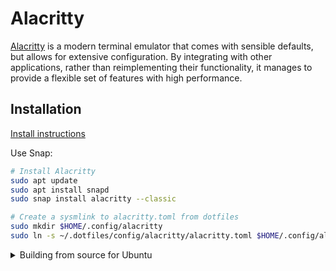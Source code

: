 # Alacritty

[Alacritty](https://github.com/alacritty/alacritty) is a modern terminal emulator that comes with sensible defaults, but allows for extensive configuration. By integrating with other applications, rather than reimplementing their functionality, it manages to provide a flexible set of features with high performance.

## Installation

[Install instructions](https://github.com/alacritty/alacritty/blob/master/INSTALL.md)

Use Snap:

```sh
# Install Alacritty
sudo apt update
sudo apt install snapd
sudo snap install alacritty --classic

# Create a sysmlink to alacritty.toml from dotfiles
sudo mkdir $HOME/.config/alacritty
sudo ln -s ~/.dotfiles/config/alacritty/alacritty.toml $HOME/.config/alacritty/alacritty.toml
```

<details><summary>Building from source for Ubuntu</summary>

Make sure you have the rust compiler installed:

```sh
# Install rust compiler
curl --proto '=https' --tlsv1.2 -sSf https://sh.rustup.rs | sh -s -- -y
rustup override set stable
rustup update stable
```

Build Alacritty

```sh
# Git clone the source code
git clone https://github.com/alacritty/alacritty.git
cd alacritty

# Install dependencies for Ubuntu
sudo apt install cmake g++ pkg-config libfreetype6-dev libfontconfig1-dev libxcb-xfixes0-dev libxkbcommon-dev python3

# In alacritty folder, build alacritty
cargo build --release

# --- Post Build ---

# Install alacritty or alacritty-direct terminfo globally
sudo tic -xe alacritty,alacritty-direct extra/alacritty.info

# Desktop Entry
sudo cp target/release/alacritty /usr/local/bin # or anywhere else in $PATH
sudo cp extra/logo/alacritty-term.svg /usr/share/pixmaps/Alacritty.svg
sudo desktop-file-install extra/linux/Alacritty.desktop
sudo update-desktop-database

# Manual Page
sudo apt install gzip scdoc
sudo mkdir -p /usr/local/share/man/man1
sudo mkdir -p /usr/local/share/man/man5
scdoc < extra/man/alacritty.1.scd | gzip -c | sudo tee /usr/local/share/man/man1/alacritty.1.gz > /dev/null
scdoc < extra/man/alacritty-msg.1.scd | gzip -c | sudo tee /usr/local/share/man/man1/alacritty-msg.1.gz > /dev/null
scdoc < extra/man/alacritty.5.scd | gzip -c | sudo tee /usr/local/share/man/man5/alacritty.5.gz > /dev/null
scdoc < extra/man/alacritty-bindings.5.scd | gzip -c | sudo tee /usr/local/share/man/man5/alacritty-bindings.5.gz > /dev/null

# Bash completions
sudo mkdir -p ~/.bash_completion
sudo cp extra/completions/alacritty.bash ~/.bash_completion/alacritty
sudo echo "source ~/.bash_completion/alacritty" >> ~/.bashrc

# Zsh completions
sudo mkdir -p ${ZDOTDIR:-~}/.zsh_functions
sudo echo 'fpath+=${ZDOTDIR:-~}/.zsh_functions' >> ${ZDOTDIR:-~}/.zshrc
sudo cp extra/completions/_alacritty ${ZDOTDIR:-~}/.zsh_functions/_alacritty

# Create a sysmlink to alacritty.toml from dotfiles
sudo mkdir $HOME/.config/alacritty
sudo ln -s ~/.dotfiles/config/alacritty/alacritty.toml $HOME/.config/alacritty/alacritty.toml

# Remove temporary dir
cd ..
rm -rf alacritty
```

</details>
